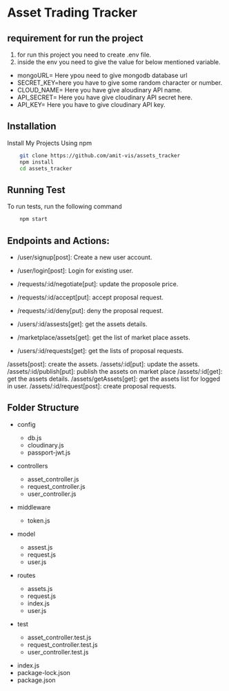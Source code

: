 # Asset Trading Tracker

## requirement for run the project
1. for run this project you need to create .env file.
2. inside the env you need to give the value for below mentioned variable.
* mongoURL= Here ypou need to give mongodb database url
* SECRET_KEY=here you have to give some random character or number.
* CLOUD_NAME= Here you have give aloudinary API name.
* API_SECRET= Here you have give cloudinary API secret here.
* API_KEY= Here you have to give cloudinary API key.


## Installation
Install My Projects Using npm
```bash
    git clone https://github.com/amit-vis/assets_tracker
    npm install
    cd assets_tracker
```

## Running Test
To run tests, run the following command
```bash
    npm start
```


## Endpoints and Actions:
* /user/signup[post]: Create a new user account.
* /user/login[post]: Login for existing user.

* /requests/:id/negotiate[put]: update the proposole price.
* /requests/:id/accept[put]: accept proposal request.
* /requests/:id/deny[put]: deny the proposal request.

* /users/:id/assests[get]: get the assets details.
* /marketplace/assets[get]: get the list of market place assets.
* /users/:id/requests[get]: get the lists of proposal requests.

/assets[post]: create the assets.
/assets/:id[put]: update the assets.
/assets/:id/publish[put]: publish the assets on market place
/assets/:id[get]: get the assets details.
/assets/getAssets[get]: get the assets list for logged in user.
/assets/:id/request[post]: create proposal requests.

## Folder Structure
* config
    - db.js
    - cloudinary.js
    - passport-jwt.js
    
* controllers
    - asset_controller.js
    - request_controller.js
    - user_controller.js
* middleware
    - token.js
* model
    - assest.js
    - request.js
    - user.js
* routes
    - assets.js
    - request.js
    - index.js
    - user.js
* test
    - asset_controller.test.js
    - request_controller.test.js
    - user_controller.test.js
- index.js
- package-lock.json
- package.json